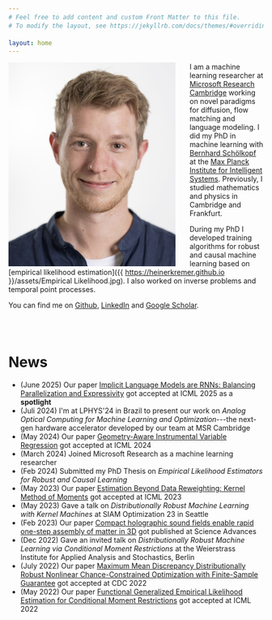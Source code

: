 ```yaml
---
# Feel free to add content and custom Front Matter to this file.
# To modify the layout, see https://jekyllrb.com/docs/themes/#overriding-theme-defaults

layout: home
---
```




<img src="assets/image_website.jpg" width="330" style="float: left; margin-right: 2em;">

I am a machine learning researcher at [Microsoft Research Cambridge](https://www.microsoft.com/en-us/research/people/t-hkremer/?msockid=1c7319144a8c69541ab70d2e4be3688c) working on novel paradigms for diffusion, flow matching and language modeling. I did my PhD in machine learning with [Bernhard Schölkopf](https://scholar.google.com/citations?user=DZ-fHPgAAAAJ) at the [Max Planck Institute for Intelligent Systems](https://ei.is.mpg.de/person/hkremer). Previously, I studied mathematics and physics in Cambridge and Frankfurt.

During my PhD I developed training algorithms for robust and causal machine learning based on [empirical likelihood estimation]({{ https://heinerkremer.github.io }}/assets/Empirical Likelihood.jpg). I also worked on inverse problems and temporal point processes.

<!-- Check out my [Publications page](/research/) for details.  -->

You can find me on [Github](https://github.com/HeinerKremer), [LinkedIn](https://www.linkedin.com/in/heiner-kremer-6b9904165/) and [Google Scholar](https://scholar.google.com/citations?user=I_9TrpgAAAAJ&hl=en).

<br/><br/>

# News
* (June 2025) Our paper [Implicit Language Models are RNNs: Balancing Parallelization and Expressivity](https://arxiv.org/abs/2502.07827) got accepted at ICML 2025 as a **spotlight**
* (Juli 2024) I'm at LPHYS'24 in Brazil to present our work on *Analog Optical Computing for Machine Learning and Optimization*---the next-gen hardware accelerator developed by our team at MSR Cambridge
* (May 2024) Our paper [Geometry-Aware Instrumental Variable Regression](https://arxiv.org/abs/2405.11633v1) got accepted at ICML 2024
* (March 2024) Joined Microsoft Research as a machine learning researcher
* (Feb 2024) Submitted my PhD Thesis on *Empirical Likelihood Estimators for Robust and Causal Learning*
* (May 2023) Our paper [Estimation Beyond Data Reweighting: Kernel Method of Moments](https://arxiv.org/abs/2305.10898) got accepted at ICML 2023
* (May 2023) Gave a talk on *Distributionally Robust Machine Learning with Kernel Machines* at SIAM Optimization 23 in Seattle
* (Feb 2023) Our paper [Compact holographic sound fields enable rapid one-step assembly of matter in 3D](https://www.science.org/doi/abs/10.1126/sciadv.adf6182) got published at Science Advances
* (Dec 2022) Gave an invited talk on *Distributionally Robust Machine Learning via Conditional Moment Restrictions* at the Weierstrass Institute for Applied Analysis and Stochastics, Berlin
* (July 2022) Our paper [Maximum Mean Discrepancy Distributionally Robust Nonlinear Chance-Constrained Optimization with Finite-Sample Guarantee](https://arxiv.org/abs/2204.11564) got accepted at CDC 2022
* (May 2022) Our paper [Functional Generalized Empirical Likelihood Estimation for Conditional Moment Restrictions](https://arxiv.org/abs/2207.04771) got accepted at ICML 2022